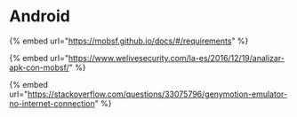 # Android

{% embed url="https://mobsf.github.io/docs/#/requirements" %}



{% embed url="https://www.welivesecurity.com/la-es/2016/12/19/analizar-apk-con-mobsf/" %}

{% embed url="https://stackoverflow.com/questions/33075796/genymotion-emulator-no-internet-connection" %}



